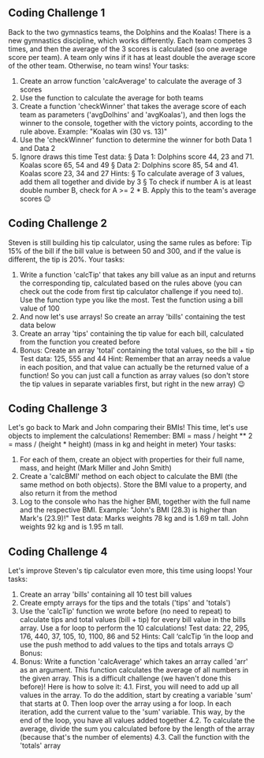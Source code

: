 ## Coding Challenge 1

Back to the two gymnastics teams, the Dolphins and the Koalas! There is a new
gymnastics discipline, which works differently.
Each team competes 3 times, and then the average of the 3 scores is calculated (so
one average score per team).
A team only wins if it has at least double the average score of the other team.
Otherwise, no team wins!
Your tasks:
1. Create an arrow function 'calcAverage' to calculate the average of 3 scores
2. Use the function to calculate the average for both teams
3. Create a function 'checkWinner' that takes the average score of each team
as parameters ('avgDolhins' and 'avgKoalas'), and then logs the winner
to the console, together with the victory points, according to the rule above.
Example: "Koalas win (30 vs. 13)"
4. Use the 'checkWinner' function to determine the winner for both Data 1 and
Data 2
5. Ignore draws this time
Test data:
§ Data 1: Dolphins score 44, 23 and 71. Koalas score 65, 54 and 49
§ Data 2: Dolphins score 85, 54 and 41. Koalas score 23, 34 and 27
Hints:
§ To calculate average of 3 values, add them all together and divide by 3
§ To check if number A is at least double number B, check for A >= 2 * B.
Apply this to the team's average scores 😉

## Coding Challenge 2

Steven is still building his tip calculator, using the same rules as before: Tip 15% of
the bill if the bill value is between 50 and 300, and if the value is different, the tip is
20%.
Your tasks:
1. Write a function 'calcTip' that takes any bill value as an input and returns
the corresponding tip, calculated based on the rules above (you can check out
the code from first tip calculator challenge if you need to). Use the function
type you like the most. Test the function using a bill value of 100
2. And now let's use arrays! So create an array 'bills' containing the test data
below
3. Create an array 'tips' containing the tip value for each bill, calculated from
the function you created before
4. Bonus: Create an array 'total' containing the total values, so the bill + tip
Test data: 125, 555 and 44
Hint: Remember that an array needs a value in each position, and that value can
actually be the returned value of a function! So you can just call a function as array
values (so don't store the tip values in separate variables first, but right in the new
array) 😉

## Coding Challenge 3

Let's go back to Mark and John comparing their BMIs! This time, let's use objects to
implement the calculations! Remember: BMI = mass / height ** 2 = mass
/ (height * height) (mass in kg and height in meter)
Your tasks:
1. For each of them, create an object with properties for their full name, mass, and
height (Mark Miller and John Smith)
2. Create a 'calcBMI' method on each object to calculate the BMI (the same
method on both objects). Store the BMI value to a property, and also return it
from the method
3. Log to the console who has the higher BMI, together with the full name and the
respective BMI. Example: "John's BMI (28.3) is higher than Mark's (23.9)!"
Test data: Marks weights 78 kg and is 1.69 m tall. John weights 92 kg and is 1.95 m
tall.

## Coding Challenge 4

Let's improve Steven's tip calculator even more, this time using loops!
Your tasks:
1. Create an array 'bills' containing all 10 test bill values
2. Create empty arrays for the tips and the totals ('tips' and 'totals')
3. Use the 'calcTip' function we wrote before (no need to repeat) to calculate
tips and total values (bill + tip) for every bill value in the bills array. Use a for
loop to perform the 10 calculations!
Test data: 22, 295, 176, 440, 37, 105, 10, 1100, 86 and 52
Hints: Call ‘calcTip ‘in the loop and use the push method to add values to the
tips and totals arrays 😉
Bonus:
4. Bonus: Write a function 'calcAverage' which takes an array called 'arr' as
an argument. This function calculates the average of all numbers in the given
array. This is a difficult challenge (we haven't done this before)! Here is how to
solve it:
4.1. First, you will need to add up all values in the array. To do the addition,
start by creating a variable 'sum' that starts at 0. Then loop over the
array using a for loop. In each iteration, add the current value to the
'sum' variable. This way, by the end of the loop, you have all values
added together
4.2. To calculate the average, divide the sum you calculated before by the
length of the array (because that's the number of elements)
4.3. Call the function with the 'totals' array